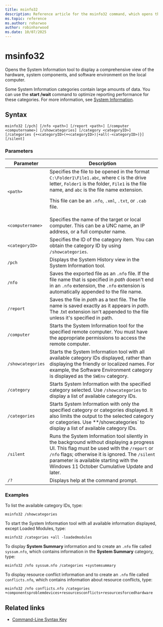 ```yaml
---
title: msinfo32
description: Reference article for the msinfo32 command, which opens the System Information tool to display a comprehensive view of the hardware, system components, and software environment on the local computer.
ms.topic: reference
ms.author: roharwoo
author: robinharwood
ms.date: 10/07/2025
---
```


# msinfo32

Opens the System Information tool to display a comprehensive view of the hardware, system components, and software environment on the local computer.

Some System Information categories contain large amounts of data. You can use the **start /wait** command to optimize reporting performance for these categories. For more information, see [System Information](/previous-versions/windows/it-pro/windows-server-2003/cc783305(v=ws.10)).

## Syntax

```
msinfo32 [/pch] [/nfo <path>] [/report <path>] [/computer <computername>] [/showcategories] [/category <categoryID>] [/categories {+<categoryID>(+<categoryID>)|+all(-<categoryID>)}] [/silent]
```

### Parameters

| Parameter | Description |
| --------- | ----------- |
| `<path>` | Specifies the file to be opened in the format `C:\Folder1\File1.abc`, where `C` is the drive letter, `Folder1` is the folder, `File1` is the file name, and `abc` is the file name extension.<p>This file can be an `.nfo`, `.xml`, `.txt`, or `.cab` file. |
| `<computername>` | Specifies the name of the target or local computer. This can be a UNC name, an IP address, or a full computer name. |
| `<categoryID>` | Specifies the ID of the category item. You can obtain the category ID by using `/showcategories`. |
| `/pch` | Displays the System History view in the System Information tool. |
| `/nfo` | Saves the exported file as an `.nfo` file. If the file name that is specified in *path* doesn't end in an `.nfo` extension, the `.nfo` extension is automatically appended to the file name. |
| `/report` | Saves the file in *path* as a text file. The file name is saved exactly as it appears in *path*. The .txt extension isn't appended to the file unless it's specified in path. |
| `/computer` | Starts the System Information tool for the specified remote computer. You must have the appropriate permissions to access the remote computer. |
| `/showcategories` | Starts the System Information tool with all available category IDs displayed, rather than displaying the friendly or localized names. For example, the Software Environment category is displayed as the `SWEnv` category. |
| `/category` | Starts System Information with the specified category selected. Use `/showcategories` to display a list of available category IDs. |
| `/categories` | Starts System Information with only the specified category or categories displayed. It also limits the output to the selected category or categories. Use **/showcategories` to display a list of available category IDs. |
| `/silent` | Runs the System Information tool silently in the background without displaying a progress UI. This flag must be used with the `/report` or `/nfo` flags; otherwise it is ignored. The  `/silent` parameter is available starting with the Windows 11 October Cumulative Update and later. |
| `/?` | Displays help at the command prompt. |

### Examples

To list the available category IDs, type:

```
msinfo32 /showcategories
```

To start the System Information tool with all available information displayed, except Loaded Modules, type:

```
msinfo32 /categories +all -loadedmodules
```

To display **System Summary** information and to create an `.nfo` file called `syssum.nfo`, which contains information in the **System Summary** category, type:

```
msinfo32 /nfo syssum.nfo /categories +systemsummary
```

To display resource conflict information and to create an `.nfo` file called `conflicts.nfo`, which contains information about resource conflicts, type:

```
msinfo32 /nfo conflicts.nfo /categories +componentsproblemdevices+resourcesconflicts+resourcesforcedhardware
```

## Related links

- [Command-Line Syntax Key](command-line-syntax-key.md)
